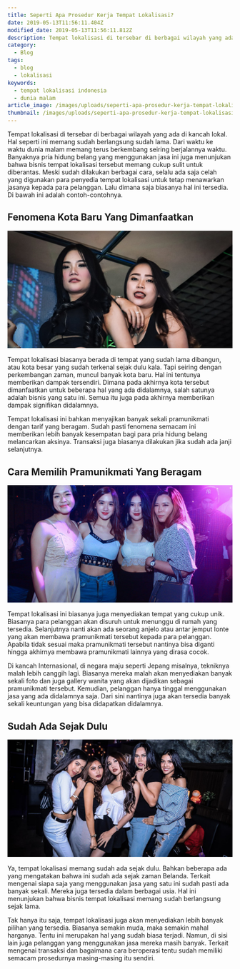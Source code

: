 ```yaml
---
title: Seperti Apa Prosedur Kerja Tempat Lokalisasi?
date: 2019-05-13T11:56:11.404Z
modified_date: 2019-05-13T11:56:11.812Z
description: Tempat lokalisasi di tersebar di berbagai wilayah yang ada di kancah lokal. Hal seperti ini memang sudah berlangsung sudah lama.
category:
  - Blog
tags:
  - blog
  - lokalisasi
keywords:
  - tempat lokalisasi indonesia
  - dunia malam
article_image: /images/uploads/seperti-apa-prosedur-kerja-tempat-lokalisasi-3.jpg
thumbnail: /images/uploads/seperti-apa-prosedur-kerja-tempat-lokalisasi-1-009.jpg
---
```

Tempat lokalisasi di tersebar di berbagai wilayah yang ada di kancah lokal. Hal seperti ini memang sudah berlangsung sudah lama. Dari waktu ke waktu dunia malam memang terus berkembang seiring berjalannya waktu. Banyaknya pria hidung belang yang menggunakan jasa ini juga menunjukan bahwa bisnis tempat lokalisasi tersebut memang cukup sulit untuk diberantas. Meski sudah dilakukan berbagai cara, selalu ada saja celah yang digunakan para penyedia tempat lokalisasi untuk tetap menawarkan jasanya kepada para pelanggan. Lalu dimana saja biasanya hal ini tersedia. Di bawah ini adalah contoh-contohnya.



## Fenomena Kota Baru Yang Dimanfaatkan

![Seperti Apa Prosedur Kerja Tempat Lokalisasi?](/images/uploads/seperti-apa-prosedur-kerja-tempat-lokalisasi-3.jpg)

Tempat lokalisasi biasanya berada di tempat yang sudah lama dibangun, atau kota besar yang sudah terkenal sejak dulu kala. Tapi seiring dengan perkembangan zaman, muncul banyak kota baru. Hal ini tentunya memberikan dampak tersendiri. Dimana pada akhirnya kota tersebut dimanfaatkan untuk beberapa hal yang ada didalamnya, salah satunya adalah bisnis yang satu ini. Semua itu juga pada akhirnya memberikan dampak signifikan didalamnya.

Tempat lokalisasi ini bahkan menyajikan banyak sekali pramunikmati dengan tarif yang beragam. Sudah pasti fenomena semacam ini memberikan lebih banyak kesempatan bagi para pria hidung belang melancarkan aksinya. Transaksi juga biasanya dilakukan jika sudah ada janji selanjutnya.



## Cara Memilih Pramunikmati Yang Beragam

![Seperti Apa Prosedur Kerja Tempat Lokalisasi?](/images/uploads/seperti-apa-prosedur-kerja-tempat-lokalisasi-2.jpg)

Tempat lokalisasi ini biasanya juga menyediakan tempat yang cukup unik. Biasanya para pelanggan akan disuruh untuk menunggu di rumah yang tersedia. Selanjutnya nanti akan ada seorang anjelo atau antar jemput lonte yang akan membawa pramunikmati tersebut kepada para pelanggan. Apabila tidak sesuai maka pramunikmati tersebut nantinya bisa diganti hingga akhirnya membawa pramunikmati lainnya yang dirasa cocok.

Di kancah Internasional, di negara maju seperti Jepang misalnya, tekniknya malah lebih canggih lagi. Biasanya mereka malah akan menyediakan banyak sekali foto dan juga gallery wanita yang akan dijadikan sebagai pramunikmati tersebut. Kemudian, pelanggan hanya tinggal menggunakan jasa yang ada didalamnya saja. Dari sini nantinya juga akan tersedia banyak sekali keuntungan yang bisa didapatkan didalamnya.



## Sudah Ada Sejak Dulu

![Seperti Apa Prosedur Kerja Tempat Lokalisasi?](/images/uploads/seperti-apa-prosedur-kerja-tempat-lokalisasi-1.jpg)

Ya, tempat lokalisasi memang sudah ada sejak dulu. Bahkan beberapa ada yang mengatakan bahwa ini sudah ada sejak zaman Belanda. Terkait mengenai siapa saja yang menggunakan jasa yang satu ini sudah pasti ada banyak sekali. Mereka juga tersedia dalam berbagai usia. Hal ini menunjukan bahwa bisnis tempat lokalisasi memang sudah berlangsung sejak lama.

Tak hanya itu saja, tempat lokalisasi juga akan menyediakan lebih banyak pilihan yang tersedia. Biasanya semakin muda, maka semakin mahal harganya. Tentu ini merupakan hal yang sudah biasa terjadi. Namun, di sisi lain juga pelanggan yang menggunakan jasa mereka masih banyak. Terkait mengenai transaksi dan bagaimana cara beroperasi tentu sudah memiliki semacam prosedurnya masing-masing itu sendiri.
